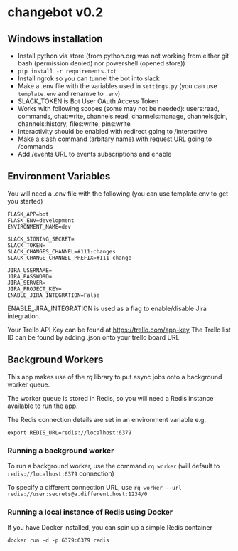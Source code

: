 # changebot v0.2

## Windows installation

- Install python via store (from python.org was not working from either git bash (permission denied) nor powershell (opened store))
- `pip install -r requirements.txt`
- Install ngrok so you can tunnel the bot into slack
- Make a .env file with the variables used in `settings.py` (you can use `template.env` and renamve to `.env`)
- SLACK_TOKEN is Bot User OAuth Access Token
- Works with following scopes (some may not be needed): users:read, commands, chat:write, channels:read, channels:manage, channels:join, channels:history, files:write, pins:write
- Interactivity should be enabled with redirect going to /interactive
- Make a slash command (arbitary name) with request URL going to /commands
- Add /events URL to events subscriptions and enable

## Environment Variables

You will need a .env file with the following (you can use template.env to get you started)

```
FLASK_APP=bot
FLASK_ENV=development
ENVIRONMENT_NAME=dev

SLACK_SIGNING_SECRET=
SLACK_TOKEN=
SLACK_CHANGES_CHANNEL=#111-changes
SLACK_CHANGE_CHANNEL_PREFIX=#111-change-

JIRA_USERNAME=
JIRA_PASSWORD=
JIRA_SERVER=
JIRA_PROJECT_KEY=
ENABLE_JIRA_INTEGRATION=False
```

ENABLE_JIRA_INTEGRATION is used as a flag to enable/disable Jira integration.

Your Trello API Key can be found at https://trello.com/app-key
The Trello list ID can be found by adding .json onto your trello board URL


## Background Workers

This app makes use of the *rq* library to put async jobs onto a background worker queue.

The worker queue is stored in Redis, so you will need a Redis instance available to run the app.

The Redis connection details are set in an environment variable e.g.

`export REDIS_URL=redis://localhost:6379`

### Running a background worker
To run a background worker, use the command `rq worker` (will default to `redis://localhost:6379` connection)

To specify a different connection URL, use `rq worker --url redis://user:secrets@a.different.host:1234/0`

### Running a local instance of Redis using Docker

If you have Docker installed, you can spin up a simple Redis container 

`docker run -d -p 6379:6379 redis`

